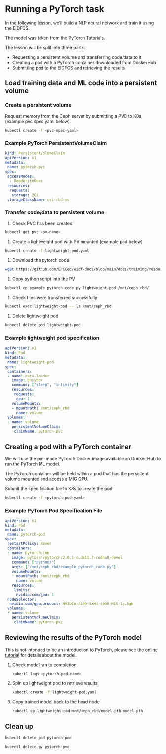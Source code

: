 # Running a PyTorch task

In the following lesson, we’ll build a NLP neural network and train it using the EIDFCS.

The model was taken from the [PyTorch Tutorials](https://pytorch.org/tutorials/beginner/basics/quickstart_tutorial.html).

The lesson will be split into three parts:

- Requesting a persistent volume and transferring code/data to it
- Creating a pod with a PyTorch container downloaded from DockerHub
- Submitting pod to the EIDFCS and retrieving the results

## Load training data and ML code into a persistent volume

### Create a persistent volume

Request memory from the Ceph server by submitting a PVC to K8s (example pvc spec yaml below).

```bash
kubectl create -f <pvc-spec-yaml>
```

### Example PyTorch PersistentVolumeClaim

```yaml
kind: PersistentVolumeClaim
apiVersion: v1
metadata:
 name: pytorch-pvc
spec:
 accessModes:
  - ReadWriteOnce
 resources:
  requests:
   storage: 2Gi
 storageClassName: csi-rbd-sc
```

### Transfer code/data to persistent volume

1) Check PVC has been created

```bash
kubectl get pvc <pv-name>
```

1) Create a lightweight pod with PV mounted (example pod below)

```bash
kubectl create -f lightweight-pod.yaml
```

1) Download the pytorch code

```bash
wget https://github.com/EPCCed/eidf-docs/blob/main/docs/training/resources/example_pytorch_code.py
```

1) Copy python script into the PV

```bash
kubectl cp example_pytorch_code.py lightweight-pod:/mnt/ceph_rbd/
```

1) Check files were transferred successfully

```bash
kubectl exec lightweight-pod -- ls /mnt/ceph_rbd
```

1) Delete lightweight pod

```bash
kubectl delete pod lightweight-pod
```

### Example lightweight pod specification

```yaml
apiVersion: v1
kind: Pod
metadata:
 name: lightweight-pod
spec:
 containers:
 - name: data-loader
   image: busybox
   command: ["sleep", "infinity"]
   resources:
    requests:
     cpu: 1
   volumeMounts:
   - mountPath: /mnt/ceph_rbd
     name: volume
 volumes:
 - name: volume
   persistentVolumeClaim:
    claimName: pytorch-pvc
```

## Creating a pod with a PyTorch container

We will use the pre-made PyTorch Docker image available on Docker Hub to run the PyTorch ML model.

The PyTorch container will be held within a pod that has the persistent volume mounted and access a MIG GPU.

Submit the specification file to K8s to create the pod.

```bash
kubectl create -f <pytorch-pod-yaml>
```

### Example PyTorch Pod Specification File

```yaml
apiVersion: v1
kind: Pod
metadata:
 name: pytorch-pod
spec:
 restartPolicy: Never
 containers:
 - name: pytorch-con
   image: pytorch/pytorch:2.0.1-cuda11.7-cudnn8-devel
   command: ["python3"]
   args: ["/mnt/ceph_rbd/example_pytorch_code.py"]
   volumeMounts:
   - mountPath: /mnt/ceph_rbd
     name: volume
   resources:
    limits:
     nvidia.com/gpu: 1
 nodeSelector:
  nvidia.com/gpu.product: NVIDIA-A100-SXM4-40GB-MIG-1g.5gb
 volumes:
 - name: volume
   persistentVolumeClaim:
    claimName: pytorch-pvc
```

## Reviewing the results of the PyTorch model

This is not intended to be an introduction to PyTorch, please see the [online tutorial](https://pytorch.org/tutorials/intermediate/torchvision_tutorial.html) for details about the model.

1. Check model ran to completion

    ```bash
    kubectl logs <pytorch-pod-name>
    ```

1. Spin up lightweight pod to retrieve results

    ```bash
    kubectl create -f lightweight-pod.yaml
    ```

1. Copy trained model back to the head node

    ```bash
    kubectl cp lightweight-pod:mnt/ceph_rbd/model.pth model.pth
    ```

## Clean up

```bash
kubectl delete pod pytorch-pod

kubectl delete pv pytorch-pvc
```
